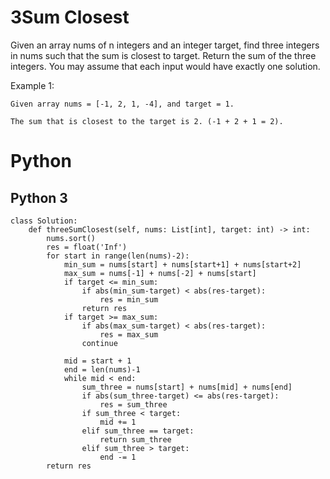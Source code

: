 # 3Sum Closest

Given an array nums of n integers and an integer target, find three integers in nums such that the sum is closest to target. Return the sum of the three integers. You may assume that each input would have exactly one solution.

Example 1:
```
Given array nums = [-1, 2, 1, -4], and target = 1.

The sum that is closest to the target is 2. (-1 + 2 + 1 = 2).
```

# Python
## Python 3
```
class Solution:
    def threeSumClosest(self, nums: List[int], target: int) -> int:
        nums.sort()
        res = float('Inf')
        for start in range(len(nums)-2):
            min_sum = nums[start] + nums[start+1] + nums[start+2]
            max_sum = nums[-1] + nums[-2] + nums[start]
            if target <= min_sum:
                if abs(min_sum-target) < abs(res-target):
                    res = min_sum
                return res
            if target >= max_sum:
                if abs(max_sum-target) < abs(res-target):
                    res = max_sum
                continue

            mid = start + 1
            end = len(nums)-1
            while mid < end:
                sum_three = nums[start] + nums[mid] + nums[end]
                if abs(sum_three-target) <= abs(res-target):
                    res = sum_three
                if sum_three < target:
                    mid += 1
                elif sum_three == target:
                    return sum_three
                elif sum_three > target:
                    end -= 1
        return res
```